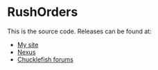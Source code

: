 # RushOrders
This is the source code. Releases can be found at:
* [My site](http://spacechase0.com/mods/stardew-valley/flower-color-picker/)
* [Nexus](http://www.nexusmods.com/stardewvalley/mods/1229/)
* [Chucklefish forums](http://community.playstarbound.com/resources/flower-color-picker.4765/)
